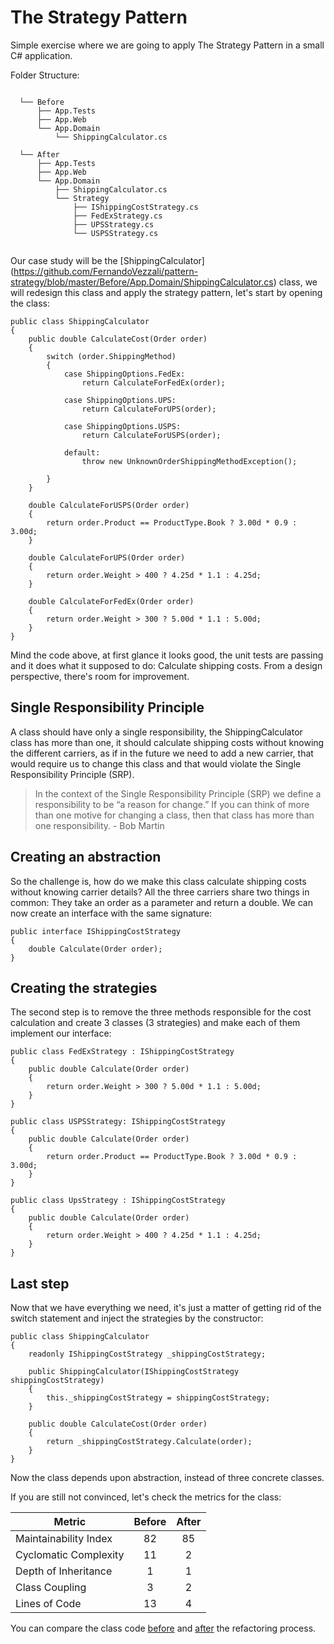 # The Strategy Pattern 

Simple exercise where we are going to apply The Strategy Pattern in a small C# application. 

Folder Structure:

```
  
  └── Before
      ├── App.Tests
      ├── App.Web
      └── App.Domain
          └── ShippingCalculator.cs 
      
  └── After
      ├── App.Tests
      ├── App.Web
      └── App.Domain
          ├── ShippingCalculator.cs 	  
          └── Strategy
              ├── IShippingCostStrategy.cs
              ├── FedExStrategy.cs
              ├── UPSStrategy.cs
              └── USPSStrategy.cs
              
``` 

Our case study will be the [ShippingCalculator] (https://github.com/FernandoVezzali/pattern-strategy/blob/master/Before/App.Domain/ShippingCalculator.cs) class, we will redesign this class and apply the strategy pattern, let's start by opening the class:

    public class ShippingCalculator
    {
        public double CalculateCost(Order order)
        {
            switch (order.ShippingMethod)
            {
                case ShippingOptions.FedEx:
                    return CalculateForFedEx(order);

                case ShippingOptions.UPS:
                    return CalculateForUPS(order);

                case ShippingOptions.USPS:
                    return CalculateForUSPS(order);

                default:
                    throw new UnknownOrderShippingMethodException();

            }
        }

        double CalculateForUSPS(Order order)
        {
            return order.Product == ProductType.Book ? 3.00d * 0.9 : 3.00d;
        }

        double CalculateForUPS(Order order)
        {
            return order.Weight > 400 ? 4.25d * 1.1 : 4.25d;
        }

        double CalculateForFedEx(Order order)
        {
            return order.Weight > 300 ? 5.00d * 1.1 : 5.00d;
        }
    }

Mind the code above, at first glance it looks good, the unit tests are passing and it does what it supposed to do: Calculate shipping costs. From a design perspective, there's room for improvement.

## Single Responsibility Principle

A class should have only a single responsibility, the ShippingCalculator class has more than one, it should calculate shipping costs without knowing the different carriers, as if in the future we need to add a new carrier, that would require us to change this class and that would violate the Single Responsibility Principle (SRP).

> In the context of the Single Responsibility Principle (SRP) we define a responsibility to be “a reason for change.” If you can think of more than one motive for changing a class, then that class has more than one responsibility. - Bob Martin

## Creating an abstraction

So the challenge is, how do we make this class calculate shipping costs without knowing carrier details? All the three carriers share two things in common: They take an order as a parameter and return a double. We can now create an interface with the same signature:

    public interface IShippingCostStrategy
    {
        double Calculate(Order order);
    }
    
## Creating the strategies
	
The second step is to remove the three methods responsible for the cost calculation and create 3 classes (3 strategies) and make each of them implement our interface: 

    public class FedExStrategy : IShippingCostStrategy
    {
        public double Calculate(Order order)
        {
            return order.Weight > 300 ? 5.00d * 1.1 : 5.00d;
        }
    }
    
    public class USPSStrategy: IShippingCostStrategy
    {
        public double Calculate(Order order)
        {
            return order.Product == ProductType.Book ? 3.00d * 0.9 : 3.00d;
        }
    }
    
    public class UpsStrategy : IShippingCostStrategy
    {
        public double Calculate(Order order)
        {
            return order.Weight > 400 ? 4.25d * 1.1 : 4.25d;
        }
    }

## Last step

 Now that we have everything we need, it's just a matter of getting rid of the switch statement and inject the strategies by the constructor:

    public class ShippingCalculator
    {
        readonly IShippingCostStrategy _shippingCostStrategy;

        public ShippingCalculator(IShippingCostStrategy shippingCostStrategy)
        {
            this._shippingCostStrategy = shippingCostStrategy;
        }

        public double CalculateCost(Order order)
        {
            return _shippingCostStrategy.Calculate(order);
        }
    }

Now the class depends upon abstraction, instead of three concrete classes.

If you are still not convinced, let's check the metrics for the class:

| Metric                         | Before     | After     | 
| ------------------------------ |:----------:|:----------:
| Maintainability Index          | 82         | 85        |
| Cyclomatic Complexity          | 11         | 2         |
| Depth of Inheritance           | 1          | 1         |
| Class Coupling                 | 3          | 2         |
| Lines of Code                  | 13         | 4         |

You can compare the class code [before](https://github.com/FernandoVezzali/pattern-strategy/blob/master/Before/App.Domain/ShippingCalculator.cs) and [after](https://github.com/FernandoVezzali/pattern-strategy/blob/master/After/App.Domain/ShippingCalculator.cs) the refactoring process.
